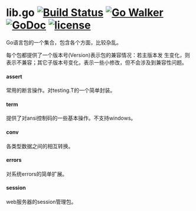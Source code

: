 lib.go [![Build Status](https://travis-ci.org/caixw/lib.go.svg?branch=master)](https://travis-ci.org/caixw/lib.go) [![Go Walker](http://gowalker.org/api/v1/badge)](http://gowalker.org/github.com/caixw/lib.go) [![GoDoc](https://godoc.org/github.com/caixw/lib.go/assert?status.svg)](https://godoc.org/github.com/caixw/lib.go) [![license](http://img.shields.io/badge/license-MIT-red.svg?style=flat)](https://github.com/caixw/lib.go/blob/master/LICENSE)
=====

Go语言包的一个集合，包含各个方面，比较杂乱。

每个包都提供了一个版本号(Version)表示包的兼容情况：若主版本发
生变化，则表示不兼容；其它子版本号变化，表示一些小修改，但不会涉及到兼容性问题。

#### assert
常用的断言操作。对testing.T的一个简单封装。

#### term
提供了对ansi控制码的一些基本操作。不支持windows。

#### conv
各类型数据之间的相互转换。

#### errors
对系统errors的简单扩展。

#### session
web服务器的session管理包。
